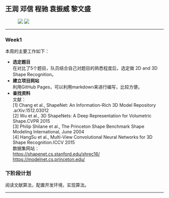 ## 王润 邓信 程驰 袁振威 黎文盛

<figure class="half">
    <img src="http://reso2.yiihuu.com/1077246-z.jpg">
    <img src="http://reso2.yiihuu.com/1170561-z.jpg">
</figure>


***
### Week1
本周的主要工作如下：  
* **选定题目**   
在对比了5个题目，队员结合自己对题目的熟悉程度后，选定做 2D and 3D Shape Recognition。  
* **建立项目网站**  
利用GitHub Pages，可以利用markdown来进行编写，比较方便。  
* **查找资料**  
文献：  
[1] Chang et al., ShapeNet: An Information-Rich 3D Model Repository .arXiv:1512.03012   
[2] Wu et al., 3D ShapeNets: A Deep Representation for Volumetric Shape.CVPR 2015  
[3] Philip Shilane et al., The Princeton Shape Benchmark Shape Modeling International, June 2004   
[4] HangSu et al., Multi-View Convolutional Neural Networks for 3D Shape Recognition.ICCV 2015  
数据集网站：  
<https://shapenet.cs.stanford.edu/shrec16/>  
<https://modelnet.cs.princeton.edu/>  
### 下阶段计划  
阅读文献算法，配置开发环境，实现算法。
___